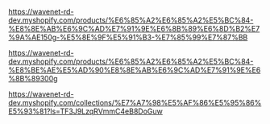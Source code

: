 https://wavenet-rd-dev.myshopify.com/products/%E6%85%A2%E6%85%A2%E5%BC%84-%E8%8E%AB%E6%9C%AD%E7%91%9E%E6%8B%89%E6%8D%B2%E7%9A%AE150g-%E5%8E%9F%E5%91%B3-%E7%85%99%E7%87%BB

https://wavenet-rd-dev.myshopify.com/products/%E6%85%A2%E6%85%A2%E5%BC%84-%E8%BE%AE%E5%AD%90%E8%8E%AB%E6%9C%AD%E7%91%9E%E6%8B%89300g

https://wavenet-rd-dev.myshopify.com/collections/%E7%A7%98%E5%AF%86%E5%95%86%E5%93%81?ls=TF3J9LzqRVmmC4eB8DoGuw
